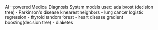 AI--powered Medical Diagnosis System 
models used:
ada boost (decision tree) - Parkinson's disease
k nearest neighbors - lung cancer
logistic regression - thyroid
random forest - heart disease
gradient boosting(decision tree) - diabetes
